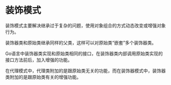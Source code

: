 # 装饰模式

装饰模式主要解决继承过于复杂的问题，使用对象组合的方式动态改变或增强对象行为。

装饰器类和原始类继承同样的父类，这样可以对原始类“嵌套”多个装饰器类。

Go语言中装饰器类实现和原始类相同的接口，在装饰器类内部调用原始类实现的接口方法前后，加入增强的功能。

在代理模式中，代理类附加的是跟原始类无关的功能，而在装饰器模式中，装饰器类附加的是跟原始类有关的增强功能。